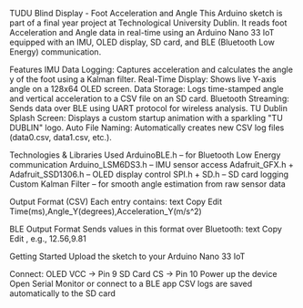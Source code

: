 TUDU Blind Display - Foot Acceleration and Angle
This Arduino sketch is part of a final year project at Technological University Dublin. It reads foot Acceleration and Angle data in real-time using an Arduino Nano 33 IoT equipped with an IMU, OLED display, SD card, and BLE (Bluetooth Low Energy) communication.

Features
IMU Data Logging: Captures acceleration and calculates the angle y of the foot using a Kalman filter.
Real-Time Display: Shows live Y-axis angle on a 128x64 OLED screen.
Data Storage: Logs time-stamped angle and vertical acceleration to a CSV file on an SD card.
Bluetooth Streaming: Sends data over BLE using UART protocol for wireless analysis.
TU Dublin Splash Screen: Displays a custom startup animation with a sparkling "TU DUBLIN" logo.
Auto File Naming: Automatically creates new CSV log files (data0.csv, data1.csv, etc.).

Technologies & Libraries Used
ArduinoBLE.h – for Bluetooth Low Energy communication
Arduino_LSM6DS3.h – IMU sensor access
Adafruit_GFX.h + Adafruit_SSD1306.h – OLED display control
SPI.h + SD.h – SD card logging
Custom Kalman Filter – for smooth angle estimation from raw sensor data

Output Format (CSV)
Each entry contains:
text
Copy
Edit
Time(ms),Angle_Y(degrees),Acceleration_Y(m/s^2)

BLE Output Format
Sends values in this format over Bluetooth:
text
Copy
Edit
<angleY>,<accelerationY>
e.g., 12.56,9.81

Getting Started
Upload the sketch to your Arduino Nano 33 IoT

Connect:
OLED VCC → Pin 9
SD Card CS → Pin 10
Power up the device
Open Serial Monitor or connect to a BLE app
CSV logs are saved automatically to the SD card
